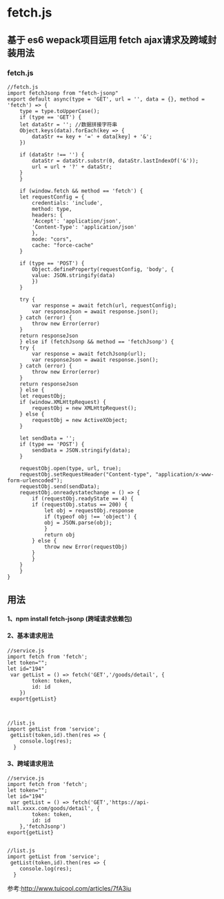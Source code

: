 # fetch.js
## 基于 es6 wepack项目运用 fetch ajax请求及跨域封装用法

### fetch.js

	//fetch.js
	import fetchJsonp from "fetch-jsonp"
	export default async(type = 'GET', url = '', data = {}, method = 'fetch') => {
	    type = type.toUpperCase();
	    if (type == 'GET') {
		let dataStr = ''; //数据拼接字符串
		Object.keys(data).forEach(key => {
		    dataStr += key + '=' + data[key] + '&';
		})

		if (dataStr !== '') {
		    dataStr = dataStr.substr(0, dataStr.lastIndexOf('&'));
		    url = url + '?' + dataStr;
		}
	    }

	    if (window.fetch && method == 'fetch') {
		let requestConfig = {
		    credentials: 'include',
		    method: type,
		    headers: {
			'Accept': 'application/json',
			'Content-Type': 'application/json'
		    },
		    mode: "cors",
		    cache: "force-cache"
		}

		if (type == 'POST') {
		    Object.defineProperty(requestConfig, 'body', {
			value: JSON.stringify(data)
		    })
		}

		try {
		    var response = await fetch(url, requestConfig);
		    var responseJson = await response.json();
		} catch (error) {
		    throw new Error(error)
		}
		return responseJson
	    } else if (fetchJsonp && method == 'fetchJsonp') {
		try {
		    var response = await fetchJsonp(url);
		    var responseJson = await response.json();
		} catch (error) {
		    throw new Error(error)
		}
		return responseJson
	    } else {
		let requestObj;
		if (window.XMLHttpRequest) {
		    requestObj = new XMLHttpRequest();
		} else {
		    requestObj = new ActiveXObject;
		}

		let sendData = '';
		if (type == 'POST') {
		    sendData = JSON.stringify(data);
		}

		requestObj.open(type, url, true);
		requestObj.setRequestHeader("Content-type", "application/x-www-form-urlencoded");
		requestObj.send(sendData);
		requestObj.onreadystatechange = () => {
		    if (requestObj.readyState == 4) {
			if (requestObj.status == 200) {
			    let obj = requestObj.response
			    if (typeof obj !== 'object') {
				obj = JSON.parse(obj);
			    }
			    return obj
			} else {
			    throw new Error(requestObj)
			}
		    }
		}
	    }
	}

## 用法
#### 1、npm install fetch-jsonp (跨域请求依赖包)

#### 2、基本请求用法
	//service.js
 	import fetch from 'fetch';
 	let token="";
 	let id="194"
     var getList = () => fetch('GET','/goods/detail', {
            token: token,
            id: id
        })
	 export{getList}



	//list.js
	import getList from 'service';
     getList(token,id).then(res => {
        console.log(res);
      }




#### 3、跨域请求用法
	//service.js
 	import fetch from 'fetch';
 	let token="";
 	let id="194"
     var getList = () => fetch('GET','https://api-mall.xxxx.com/goods/detail', {
            token: token,
            id: id
        },'fetchJsonp')
	export{getList}


	//list.js
	import getList from 'service';
     getList(token,id).then(res => {
        console.log(res);
      }



   参考:http://www.tuicool.com/articles/7fA3iu
